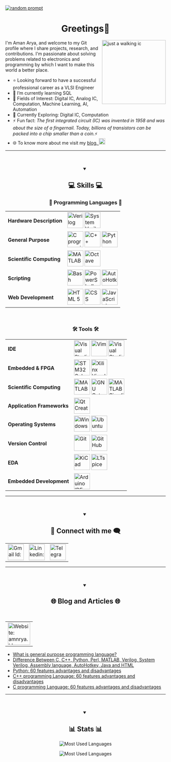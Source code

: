 <a href="https://amnrya.blogspot.com/p/about.html">
	<img title="Just a random prompt for my life and beyond♾️...  Have a look on my website🌐... " src="https://res.cloudinary.com/dpun25sko/image/upload/v1731701244/AA%27s%20Web-Repo/ucssize.webp" alt="random prompt">
</a>
	<h1 align="center">Greetings👋</h1>


<img align="right" width=200px title="IC on a walk..." src="https://media1.tenor.com/m/fKemXSbd-pAAAAAC/microchip.gif" alt="just a walking ic">
I'm Aman Arya, and welcome to my Git profile where I share projects, research, and contributions. I'm passionate about solving problems related to electronics and programming by which I want to make this world a better place. 
<ul>
	<li>⭐ Looking forward to have a successful professional career as a VLSI Engineer</li>
	<li>🌱 I’m currently learning SQL</li>
	<li>🧠 Fields of Interest: Digital IC, Analog IC, Computation, Machine Learning, AI, Automation</li>
	<li>🚀 Currently Exploring: Digital IC, Computation</li>
	<li>⚡ Fun fact: <em>The first integrated circuit (IC) was invented in 1958 and was about the size of a fingernail. Today, billions of transistors can be packed into a chip smaller than a coin.</em>⚡</li>
	<li>
		🌐 To know more about me visit my 
			<a href="https://amnrya.blogspot.com/p/about.html">
				blog.
				<img alt="Blog: About me" title="About me: https://amnrya.blogspot.com/p/about.html" width=20 src="https://res.cloudinary.com/dpun25sko/image/upload/v1732938215/weblogo_cjdxjk.svg">
			</a>
		</li>
</ul>
<hr>
<br>
<br>

<details open>
<summary align="center"><h2>💻 Skills 💻</h2> </summary>
<div align="center">
	
### 🔣 Programming Languages 🔣
<table>
	<tr>
		<td><strong>Hardware Description</strong></td>
		<td>
			<picture>
				<source media="(prefers-color-scheme: dark)" width=50 title="Verilog" srcset="https://res.cloudinary.com/dpun25sko/image/upload/v1732935630/verilog_light_piroqw.svg">
				<source media="(prefers-color-scheme: light)" width=50 title="Verilog" srcset="https://res.cloudinary.com/dpun25sko/image/upload/v1732813883/verilog_yhp4hd.svg">
				<img alt="Verilog" width=50 title="Verilog" src="https://res.cloudinary.com/dpun25sko/image/upload/v1732813883/verilog_yhp4hd.svg">
			</picture>
			<picture>
				<source media="(prefers-color-scheme: dark)" width=50 title="System Verilog" srcset="https://res.cloudinary.com/dpun25sko/image/upload/v1732935389/systemverilog_light_uecqda.svg">
				<source media="(prefers-color-scheme: light)" width=50 title="System Verilog" srcset="https://res.cloudinary.com/dpun25sko/image/upload/v1732813872/systemverilog_ypszgx.svg">
				<img alt="System Verilog" width=50 title="System Verilog" src="https://res.cloudinary.com/dpun25sko/image/upload/v1732813872/systemverilog_ypszgx.svg">
			</picture>		
		</td>
	</tr>
	<tr>
		<td title="general purpose programming language"><strong>General Purpose</strong></td>
		<td>
			<img width=50 title="C programming language" src="https://skillicons.dev/icons?i=c&theme=dark">
			<img width=50 title="C++ programming language" src="https://skillicons.dev/icons?i=cpp&theme=dark">
			<picture>
				<source media="(prefers-color-scheme: dark)" width=50 title="Python" srcset="https://skillicons.dev/icons?i=python&theme=light">
				<source media="(prefers-color-scheme: light)" width=50 title="Python" srcset="https://skillicons.dev/icons?i=python&theme=dark">
				<img alt="Python" width=50 title="Python" src="https://skillicons.dev/icons?i=python&theme=dark">
			</picture>
		</td>
	</tr>
	<tr>
		<td><strong>Scientific Computing</strong></td>
		<td>
			<picture>
				<source media="(prefers-color-scheme: dark)" width=50 title="MATLAB" srcset="https://skillicons.dev/icons?i=matlab&theme=light">
				<source media="(prefers-color-scheme: light)" width=50 title="MATLAB" srcset="https://skillicons.dev/icons?i=matlab&theme=dark">
				<img alt="MATLAB" width=50 title="MATLAB" src="https://skillicons.dev/icons?i=matlab&theme=dark">
			</picture>
			<picture>
				<source media="(prefers-color-scheme: dark)" width=50 title="Octave" srcset="https://skillicons.dev/icons?i=octave&theme=light">
				<source media="(prefers-color-scheme: light)" width=50 title="Octave" srcset="https://skillicons.dev/icons?i=octave&theme=dark">
				<img alt="Octave" width=50 title="Octave" src="https://skillicons.dev/icons?i=octave&theme=dark">
			</picture>
		</td>
	</tr>
	<tr>
		<td><strong>Scripting</strong></td>
		<td>
			<picture>
				<source media="(prefers-color-scheme: dark)" width=50 title="Bash" srcset="https://skillicons.dev/icons?i=bash&theme=light">
				<source media="(prefers-color-scheme: light)" width=50 title="Bash" srcset="https://skillicons.dev/icons?i=bash&theme=dark">
				<img alt="Bash" width=50 title="Bash" src="https://skillicons.dev/icons?i=bash&theme=dark">
			</picture>
			<picture>
				<source media="(prefers-color-scheme: dark)" width=50 title="PowerShell" srcset="https://skillicons.dev/icons?i=powershell&theme=light">
				<source media="(prefers-color-scheme: light)" width=50 title="PowerShell" srcset="https://skillicons.dev/icons?i=powershell&theme=dark">
				<img alt="PowerShell" width=50 title="PowerShell" src="https://skillicons.dev/icons?i=powershell&theme=dark">
			</picture>
			<picture>
				<source media="(prefers-color-scheme: dark)" width=50 title="AutoHotkey" srcset="https://res.cloudinary.com/dpun25sko/image/upload/v1732907747/ahk_light_jyv2zc.svg">
				<source media="(prefers-color-scheme: light)" width=50 title="AutoHotkey" srcset="https://res.cloudinary.com/dpun25sko/image/upload/v1732907747/ahk_rdtmtm.svg">
				<img alt="AutoHotkey" width=50 title="AutoHotkey" src="https://res.cloudinary.com/dpun25sko/image/upload/v1732907747/ahk_rdtmtm.svg">
			</picture>
		</td>
	</tr>
	<tr>
		<td><strong>Web Development</strong></td>
		<td>
			<img width=50 title="HTML 5" src="https://skillicons.dev/icons?i=html&theme=dark">
			<img width=50 title="CSS" src="https://skillicons.dev/icons?i=css&theme=dark">			
			<img width=50 title="JavaScript" src="https://skillicons.dev/icons?i=js&theme=dark">
		</td>
	</tr>
</table>
<br>

### 🛠️ Tools 🛠️
<table>
	<tr>
		<td title="Integrated Development Environments" ><strong>IDE</strong></td>
		<td>
			<picture>
				<source media="(prefers-color-scheme: dark)" width=50 title="Visual Studio Code" srcset="https://skillicons.dev/icons?i=vscode&theme=light">
				<source media="(prefers-color-scheme: light)" width=50 title="Visual Studio Code" srcset="https://skillicons.dev/icons?i=vscode&theme=dark">
				<img alt="Visual Studio Code" width=50 title="Visual Studio Code" src="https://skillicons.dev/icons?i=vscode&theme=dark">
			</picture>
			<picture>
				<source media="(prefers-color-scheme: dark)" width=50 title="Vim" srcset="https://skillicons.dev/icons?i=vim&theme=light">
				<source media="(prefers-color-scheme: light)" width=50 title="Vim" srcset="https://skillicons.dev/icons?i=vim&theme=dark">
				<img alt="Vim" width=50 title="Vim" src="https://skillicons.dev/icons?i=vim&theme=dark">
			</picture>
			<picture>
				<source media="(prefers-color-scheme: dark)" width=50 title="Visual Studio 2022" srcset="https://skillicons.dev/icons?i=visualstudio&theme=light">
				<source media="(prefers-color-scheme: light)" width=50 title="Visual Studio 2022" srcset="https://skillicons.dev/icons?i=visualstudio&theme=dark">
				<img alt="Visual Studio 2022" width=50 title="Visual Studio 2022" src="https://skillicons.dev/icons?i=visualstudio&theme=dark">
			</picture>
		</td>
	</tr>
	<tr>
		<td title="Embedded Systems and FPGA Tools"><strong>Embedded & FPGA </strong></td>
		<td>
			<img width=50 title="STM32 Cube IDE" src="https://res.cloudinary.com/dpun25sko/image/upload/v1732864300/stm32cube_mpyz4u.svg">
			<picture>
				<source media="(prefers-color-scheme: dark)" width=50 title="Xilinx Vivado" srcset="https://res.cloudinary.com/dpun25sko/image/upload/v1732905691/xilinx_vivado_light_ixfz3b.svg">
				<source media="(prefers-color-scheme: light)" width=50 title="Xilinx Vivado" srcset="https://res.cloudinary.com/dpun25sko/image/upload/v1732864327/xilinx_vivado_oq5emo.svg">
				<img alt="Xilinx Vivado" width=50 title="Xilinx Vivado" src="https://res.cloudinary.com/dpun25sko/image/upload/v1732864327/xilinx_vivado_oq5emo.svg">
			</picture>
		</td>
	</tr>
	<tr>
		<td title="Scientific Computing and Engineering Tools"><strong>Scientific Computing</strong></td>
		<td>
			<picture>
				<source media="(prefers-color-scheme: dark)" width=50 title="MATLAB" srcset="https://skillicons.dev/icons?i=matlab&theme=light">
				<source media="(prefers-color-scheme: light)" width=50 title="MATLAB" srcset="https://skillicons.dev/icons?i=matlab&theme=dark">
				<img alt="MATLAB" width=50 title="MATLAB" src="https://skillicons.dev/icons?i=matlab&theme=dark">
			</picture>
			<picture>
				<source media="(prefers-color-scheme: dark)" width=50 title="GNU Octave" srcset="https://skillicons.dev/icons?i=octave&theme=light">
				<source media="(prefers-color-scheme: light)" width=50 title="GNU Octave" srcset="https://skillicons.dev/icons?i=octave&theme=dark">
				<img alt="GNU Octave" width=50 title="GNU Octave" src="https://skillicons.dev/icons?i=octave&theme=dark">
			</picture>
			<picture>
				<source media="(prefers-color-scheme: dark)" width=50 title="MATLAB Simulink" srcset="https://res.cloudinary.com/dpun25sko/image/upload/v1732904656/simulink_light_uui5wa.svg">
				<source media="(prefers-color-scheme: light)" width=50 title="MATLAB Simulink" srcset="https://res.cloudinary.com/dpun25sko/image/upload/v1732864228/simulink_tg7mnu.svg">
				<img alt="MATLAB Simulink" width=50 title="MATLAB Simulink" src="https://res.cloudinary.com/dpun25sko/image/upload/v1732864228/simulink_tg7mnu.svg">
			</picture>
		</td>
	</tr>
	<tr>
		<td title="Application Development Frameworks Tools"><strong>Application Frameworks</strong></td>
		<td>
			<picture>
				<source media="(prefers-color-scheme: dark)" width=50 title="Qt Creator" srcset="https://skillicons.dev/icons?i=qt&theme=light">
				<source media="(prefers-color-scheme: light)" width=50 title="Qt Creator" srcset="https://skillicons.dev/icons?i=qt&theme=dark">
				<img alt="Qt Creator" width=50 title="Qt Creator" src="https://skillicons.dev/icons?i=qt&theme=dark">
			</picture>
		</td>
	</tr>
	<tr>
		<td title="Operating Systems"><strong>Operating Systems</strong></td>
		<td>
			<picture>
				<source media="(prefers-color-scheme: dark)" width=50 title="Windows" srcset="https://skillicons.dev/icons?i=windows&theme=light">
				<source media="(prefers-color-scheme: light)" width=50 title="Windows" srcset="https://skillicons.dev/icons?i=windows&theme=dark">
				<img alt="Windows" width=50 title="Windows" src="https://skillicons.dev/icons?i=windows&theme=dark">
			</picture>
			<picture>
				<source media="(prefers-color-scheme: dark)" width=50 title="Ubuntu" srcset="https://skillicons.dev/icons?i=ubuntu&theme=light">
				<source media="(prefers-color-scheme: light)" width=50 title="Ubuntu" srcset="https://skillicons.dev/icons?i=ubuntu&theme=dark">
				<img alt="Ubuntu" width=50 title="Ubuntu" src="https://skillicons.dev/icons?i=unbuntu&theme=dark">
			</picture>
		</td>
	</tr>
	<tr>
		<td title="Version Control and Collaboration Platforms"><strong>Version Control</strong></td>
		<td>
			<img width=50 title="Git" src="https://skillicons.dev/icons?i=git&theme=dark">
			<picture>
				<source media="(prefers-color-scheme: dark)" width=50 title="GitHub" srcset="https://skillicons.dev/icons?i=github&theme=light">
				<source media="(prefers-color-scheme: light)" width=50 title="GitHub" srcset="https://skillicons.dev/icons?i=github&theme=dark">
				<img alt="GitHub" width=50 title="GitHub" src="https://skillicons.dev/icons?i=github&theme=dark">
			</picture>
		</td>
	</tr>
	<tr>
		<td title="Electronics Design Automation (EDA) Tools"><strong>EDA</strong></td>
		<td>
			<img width=50 title="KiCad" src="https://res.cloudinary.com/dpun25sko/image/upload/v1732864257/kicad_wanrzf.svg">
			<picture>
				<source media="(prefers-color-scheme: dark)" width=50 title="LTspice" srcset="https://res.cloudinary.com/dpun25sko/image/upload/v1732903893/ltspice_light_nijvw8.svg">
				<source media="(prefers-color-scheme: light)" width=50 title="LTspice" srcset="https://res.cloudinary.com/dpun25sko/image/upload/v1732864274/ltspice_pxjddk.svg">
				<img alt="LTspice" width=50 title="LTspice" src="https://res.cloudinary.com/dpun25sko/image/upload/v1732864274/ltspice_pxjddk.svg">
			</picture>
		</td>
	</tr>
		<td title="Embedded Development Platforms"><strong>Embedded Development</strong></td>
		<td>
			<img width=50 title="Arduino IDE" src="https://skillicons.dev/icons?i=arduino&theme=dark">
		</td>
	</tr>
</table>
</div>
</details>
<hr>
<br>
<br>

<details open>
<summary align="center">
<h2>💬 Connect with me 🗨️</h2>
</summary>

<div align="center">

<table>
	<tr>
		<td>
			<a href="mailto:amanarya1r@gmail.com">
				<picture>
					<source media="(prefers-color-scheme: dark)" width=50 title="Connect via Gmail: amanarya1r@gmail.com" srcset="https://skillicons.dev/icons?i=gmail&theme=light">
					<source media="(prefers-color-scheme: light)" width=50 title="Connect via Gmail: amanarya1r@gmail.com" srcset="https://skillicons.dev/icons?i=gmail&theme=dark">
					<img alt="Gmail Id: amanarya1r@gmail.com" width=50 title="Connect via Gmail: amanarya1r@gmail.com" src="https://skillicons.dev/icons?i=gmail&theme=dark">
				</picture>
			</a>
		</td>
		<td>
			<a href="https://www.linkedin.com/in/amanarya1r/">
				<img alt="Linkedin: amanarya1r" title="Connect via Linkedin: amanarya1r" width=50 src="https://skillicons.dev/icons?i=linkedin&theme=dark">
			</a>
		</td>
		<td>
			<a href="https://t.me/amanarya1r">
				<img alt="Telegram: amanarya1r" width=50 title="Connect via Telegram: amanarya1r" src="https://res.cloudinary.com/dpun25sko/image/upload/v1732900192/telegram_f359j2.svg">
			</a>
		</td>
	</tr>
</table>
</div>
</details>
<hr>
<br>
<br>

<details open>
<summary align="center"><h2>🌐 Blog and Articles 🌐</h2></summary>
<div align="center">
<table>
	<tr>
		<td>
			<a href="https://amnrya.blogspot.com/">
				<img alt="Website: amnrya.blogspot.com" title="For blogs and more information please visit: amnrya.blogspot.com" width=70 src="https://res.cloudinary.com/dpun25sko/image/upload/v1732938215/weblogo_cjdxjk.svg">
			</a>
		</td>
	</tr>
	<br>
</table>
</div>

<!-- BLOG-POST-LIST:START -->
- [What is general purpose programming language?](https://amnrya.blogspot.com/2024/12/blog-post.html)
- [Difference Between C, C++, Python, Perl, MATLAB, Verilog, System Verilog, Assembly language, AutoHotkey, Java and HTML](https://amnrya.blogspot.com/2024/05/difference-between-c-c-python-perl.html)
- [Python: 60 features advantages and disadvantages](https://amnrya.blogspot.com/2024/04/python-60-features-advantages-and.html)
- [C++ programming Language: 60 features advantages and disadvantages](https://amnrya.blogspot.com/2024/04/c-programming-language-60-features_29.html)
- [C programming Language: 60 features advantages and disadvantages](https://amnrya.blogspot.com/2024/04/c-programming-language-60-features.html)
<!-- BLOG-POST-LIST:END -->

</details>
<hr>
<br>
<br>

<details open>
<summary align="center"><h2>📊 Stats 📊</h2></summary>
<div align="center">
<!-- <p>
	<picture>
		<source media="(prefers-color-scheme: dark)" title="Most Used Languages" srcset="https://readme-stats-amnrya.vercel.app/api/top-langs?username=amanarya1r&show_icons=true&theme=transparent&hide_border=true&title_color=6d88fb&text_color=ffffff&card_width=500&langs_count=20&locale=en&hide=tcl,lua,typescript,pascal,julia,purebasic,visual%20basic%20.NET&layout=compact">
		<source media="(prefers-color-scheme: light)" title="Most Used Languages" srcset="https://readme-stats-amnrya.vercel.app/api/top-langs?username=amanarya1r&show_icons=true&theme=transparent&hide_border=true&title_color=6d88fb&text_color=000000&card_width=500&langs_count=20&locale=en&hide=tcl,lua,typescript,pascal,julia,purebasic,visual%20basic%20.NET&layout=compact">
		<img alt="Most Used Languages" title="Most Used Languages" src="https://readme-stats-amnrya.vercel.app/api/top-langs?username=amanarya1r&show_icons=true&theme=transparent&hide_border=true&bg_color=f4f2ed&title_color=6d88fb&text_color=ffffff&card_width=500&langs_count=20&locale=en&hide=tcl,lua,typescript,pascal,julia,purebasic,visual%20basic%20.NET&layout=compact">
	</picture>
</p> -->

<p>
	<img alt="Most Used Languages" title="Most Used Languages" src="https://readme-stats-amnrya.vercel.app/api/top-langs?username=amanarya1r&show_icons=true&theme=transparent&hide_border=true&title_color=6d88fb&text_color=9a9a9a&card_width=500&langs_count=20&locale=en&hide=tcl,lua,typescript,go,pascal,julia,batchfile,purebasic,visual%20basic%20.NET&layout=compact">
</p>

<p>
	<picture>
		<source media="(prefers-color-scheme: dark)" title="Most Used Languages" srcset="https://readme-stats-amnrya.vercel.app/api?username=amanarya1r&count_private=true&show_icons=true&theme=transparent&title_color=6d88fb&text_color=ffffff&hide_border=true&rank_icon=github&card_width=500&locale=en">
		<source media="(prefers-color-scheme: light)" title="Most Used Languages" srcset="https://readme-stats-amnrya.vercel.app/api?username=amanarya1r&count_private=true&show_icons=true&theme=transparent&title_color=6d88fb&text_color=000000&hide_border=true&rank_icon=github&card_width=500&locale=en">
		<img alt="Most Used Languages" title="Most Used Languages" src="https://readme-stats-amnrya.vercel.app/api?username=amanarya1r&count_private=true&show_icons=true&theme=dark&title_color=6d88fb&text_color=ffffff&bg_color=f4f2ed&hide_border=true&rank_icon=github&card_width=500&locale=en">
	</picture>
</p>

<!-- this is not working anymore wait for couple of days, months, years -->
<!-- <p>
	<picture>
		<source media="(prefers-color-scheme: dark)" title="Most Used Languages" srcset="https://streak-stats.demolab.com?user=amanarya1r&theme=transparent&hide_border=true&ring=6D88FB&fire=79FF97&stroke=365CFF&dates=79FF97&card_width=500&sideLabels=ffffff&currStreakLabel=ffffff&currStreakNum=ffffff&sideNums=ffffff">
		<source media="(prefers-color-scheme: light)" title="Most Used Languages" srcset="https://streak-stats.demolab.com?user=amanarya1r&theme=transparent&hide_border=true&ring=6D88FB&fire=79FF97&stroke=365CFF&dates=79FF97&card_width=500&sideLabels=000000&currStreakLabel=000000&currStreakNum=000000&sideNums=000000">
		<img alt="Most Used Languages" title="Most Used Languages" src="https://streak-stats.demolab.com?user=amanarya1r&theme=transparent&hide_border=true&background=151515&ring=6D88FB&fire=79FF97&stroke=365CFF&dates=79FF97&card_width=500&sideLabels=ffffff&currStreakLabel=ffffff&currStreakNum=ffffff&sideNums=ffffff">
	</picture>
</p> -->
</div>
</details>

